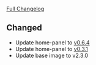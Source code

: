 [Full Changelog](https://github.com/timmo001/addon-home-panel/compare/v0.2.3...v0.2.4)

## Changed

* Update home-panel to [v0.6.4](https://github.com/timmo001/home-panel/releases/tag/v0.6.4)
* Update home-panel to [v0.3.1](https://github.com/timmo001/home-panel-api/releases/tag/v0.3.1)
* Update base image to v2.3.0

